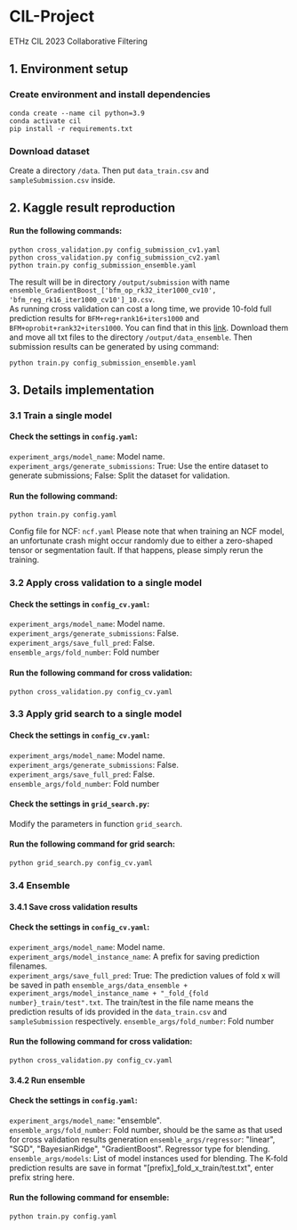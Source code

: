 # CIL-Project
ETHz CIL 2023 Collaborative Filtering
## 1. Environment setup
### Create environment and install dependencies
```
conda create --name cil python=3.9
conda activate cil
pip install -r requirements.txt
```
### Download dataset 
Create a directory `/data`. Then put `data_train.csv` and `sampleSubmission.csv` inside. 

## 2. Kaggle result reproduction
#### Run the following commands: 
```
python cross_validation.py config_submission_cv1.yaml
python cross_validation.py config_submission_cv2.yaml
python train.py config_submission_ensemble.yaml
```
The result will be in directory `/output/submission` with name `ensemble_GradientBoost_['bfm_op_rk32_iter1000_cv10', 'bfm_reg_rk16_iter1000_cv10']_10.csv`.  
As running cross validation can cost a long time, we provide 10-fold full prediction results for `BFM+reg+rank16+iters1000` and `BFM+oprobit+rank32+iters1000`. You can find that in this [link](https://drive.google.com/drive/folders/1iaQIj7RPltstUKyc1bl9fgK4O67mLWVw?usp=drive_link). Download them and move all txt files to the directory `/output/data_ensemble`. Then submission results can be generated by using command:
```
python train.py config_submission_ensemble.yaml
```

## 3. Details implementation
### 3.1 Train a single model
#### Check the settings in `config.yaml`:  
`experiment_args/model_name`: Model name.  
`experiment_args/generate_submissions`: True: Use the entire dataset to generate submissions; False: Split the dataset for validation. 
#### Run the following command: 
```
python train.py config.yaml
```
Config file for NCF: `ncf.yaml` 
Please note that when training an NCF model, an unfortunate crash might occur randomly due to either a zero-shaped tensor or segmentation fault. If that happens, please simply rerun the training. 

### 3.2 Apply cross validation to a single model
#### Check the settings in `config_cv.yaml`:  
`experiment_args/model_name`: Model name.  
`experiment_args/generate_submissions`: False.  
`experiment_args/save_full_pred`: False.  
`ensemble_args/fold_number`: Fold number

#### Run the following command for cross validation: 
```
python cross_validation.py config_cv.yaml
```

### 3.3 Apply grid search to a single model
#### Check the settings in `config_cv.yaml`:  
`experiment_args/model_name`: Model name.  
`experiment_args/generate_submissions`: False.  
`experiment_args/save_full_pred`: False.  
`ensemble_args/fold_number`: Fold number

#### Check the settings in `grid_search.py`:  
Modify the parameters in function `grid_search`.  
#### Run the following command for grid search: 
```
python grid_search.py config_cv.yaml
```

### 3.4 Ensemble
#### 3.4.1 Save cross validation results
#### Check the settings in `config_cv.yaml`:  
`experiment_args/model_name`: Model name.  
`experiment_args/model_instance_name`: A prefix for saving prediction filenames.  
`experiment_args/save_full_pred`: True: The prediction values of fold x will be saved in path `ensemble_args/data_ensemble + experiment_args/model_instance_name + "_fold_{fold number}_train/test".txt`. The train/test in the file name means the prediction results of ids provided in the `data_train.csv` and `sampleSubmission` respectively. 
`ensemble_args/fold_number`: Fold number
#### Run the following command for cross validation: 
```
python cross_validation.py config_cv.yaml
```

[comment]: <> (Check settings in the `config_cv.yaml` file. Modify attribute `experiment_args/model_name` value and set it to the model name you want to run for cross validation. Modify attribute `experiment_args/model_instance_name` value and it will be used as a prefix for saved prediction filenames. If `experiment_args/save_full_pred` is set to `True`, the prediction values of fold x will be saved in path `ensemble_args/data_ensemble + experiment_args/model_instance_name + "_fold_{fold number}_train/test".txt`. The train/test in the file name means the prediction results of ids provided in the `data_train.csv` and `sampleSubmission` respectively. To run cross validation, using the code)

#### 3.4.2 Run ensemble
#### Check the settings in `config.yaml`:  
`experiment_args/model_name`: "ensemble".  
`ensemble_args/fold_number`: Fold number, should be the same as that used for cross validation results generation
`ensemble_args/regressor`: "linear", "SGD", "BayesianRidge", "GradientBoost". Regressor type for blending.
`ensemble_args/models`: List of model instances used for blending. The K-fold prediction results are save in format "\[prefix\]_fold_x_train/test.txt", enter prefix string here.

#### Run the following command for ensemble:
```
python train.py config.yaml
```

